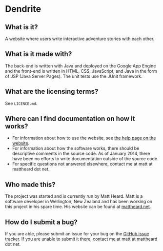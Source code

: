 Dendrite
========


What is it?
-----------

A website where users write interactive adventure stories with each other.


What is it made with?
---------------------

The back-end is written with Java and deployed on the Google App Engine and the
front-end is written in HTML, CSS, JavaScript, and Java in the form of JSP (Java
Server Pages). The unit tests use the JUnit framework.


What are the licensing terms?
-----------------------------

See `LICENCE.md`.


Where can I find documentation on how it works?
-----------------------------------------------

* For information about how to use the website, see [the help page on the 
  website](http://write-mattheard.appspot.com/help.jsp).
* For information about how the software works, there should be descriptive
  comments in the source code. As of January 2014, there have been no efforts to
  write documentation outside of the source code.
* For specific questions not answered elsewhere, contact me at matt at mattheard
  dot net.


Who made this?
--------------

The project was started and is currently run by Matt Heard. Matt is a software
developer in Wellington, New Zealand and has been working on this project in his
spare time. His website can be found at [mattheard.net](http://mattheard.net).


How do I submit a bug?
----------------------

If you are able, please submit an issue for your bug on the [GitHub issue
tracker](https://github.com/MattHeard/Dendrite/issues). If you are unable to
submit it there, contact me at matt at mattheard dot net.
